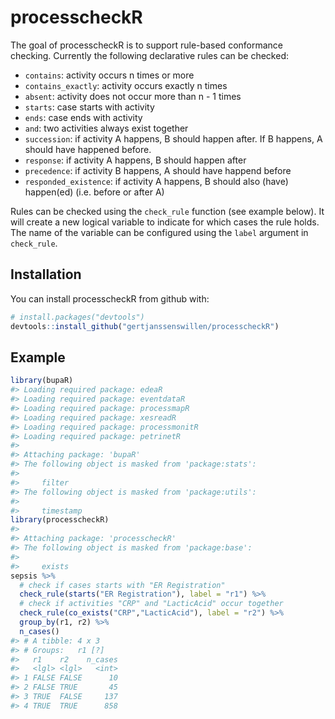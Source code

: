 
<!-- README.md is generated from README.Rmd. Please edit that file -->
processcheckR
=============

The goal of processcheckR is to support rule-based conformance checking. Currently the following declarative rules can be checked:

-   `contains`: activity occurs n times or more
-   `contains_exactly`: activity occurs exactly n times
-   `absent`: activity does not occur more than n - 1 times
-   `starts`: case starts with activity
-   `ends`: case ends with activity
-   `and`: two activities always exist together
-   `succession`: if activity A happens, B should happen after. If B happens, A should have happened before.
-   `response`: if activity A happens, B should happen after
-   `precedence`: if activity B happens, A should have happend before
-   `responded_existence`: if activity A happens, B should also (have) happen(ed) (i.e. before or after A)

Rules can be checked using the `check_rule` function (see example below). It will create a new logical variable to indicate for which cases the rule holds. The name of the variable can be configured using the `label` argument in `check_rule`.

Installation
------------

You can install processcheckR from github with:

``` r
# install.packages("devtools")
devtools::install_github("gertjanssenswillen/processcheckR")
```

Example
-------

``` r
library(bupaR)
#> Loading required package: edeaR
#> Loading required package: eventdataR
#> Loading required package: processmapR
#> Loading required package: xesreadR
#> Loading required package: processmonitR
#> Loading required package: petrinetR
#> 
#> Attaching package: 'bupaR'
#> The following object is masked from 'package:stats':
#> 
#>     filter
#> The following object is masked from 'package:utils':
#> 
#>     timestamp
library(processcheckR)
#> 
#> Attaching package: 'processcheckR'
#> The following object is masked from 'package:base':
#> 
#>     exists
sepsis %>%
  # check if cases starts with "ER Registration"
  check_rule(starts("ER Registration"), label = "r1") %>%
  # check if activities "CRP" and "LacticAcid" occur together
  check_rule(co_exists("CRP","LacticAcid"), label = "r2") %>%
  group_by(r1, r2) %>%
  n_cases() 
#> # A tibble: 4 x 3
#> # Groups:   r1 [?]
#>   r1    r2    n_cases
#>   <lgl> <lgl>   <int>
#> 1 FALSE FALSE      10
#> 2 FALSE TRUE       45
#> 3 TRUE  FALSE     137
#> 4 TRUE  TRUE      858
```
